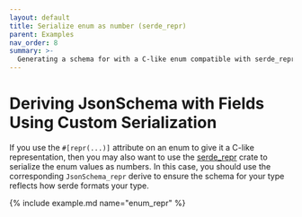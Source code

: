 ```yaml
---
layout: default
title: Serialize enum as number (serde_repr)
parent: Examples
nav_order: 8
summary: >-
  Generating a schema for with a C-like enum compatible with serde_repr.
---
```


# Deriving JsonSchema with Fields Using Custom Serialization

If you use the `#[repr(...)]` attribute on an enum to give it a C-like representation, then you may also want to use the [serde_repr](https://github.com/dtolnay/serde-repr) crate to serialize the enum values as numbers. In this case, you should use the corresponding `JsonSchema_repr` derive to ensure the schema for your type reflects how serde formats your type.

{% include example.md name="enum_repr" %}
